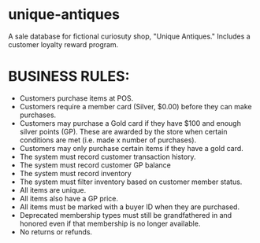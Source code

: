 # unique-antiques
A sale database for fictional curiosuty shop, "Unique Antiques." Includes a customer loyalty reward program. 

# BUSINESS RULES:
-	Customers purchase items at POS.
-	Customers require a member card (Silver, $0.00) before they can make purchases.
-	Customers may purchase a Gold card if they have $100 and enough silver points (GP). These are awarded by the store when certain conditions are met (i.e. made x number of purchases). 
-	Customers may only purchase certain items if they have a gold card. 
-	The system must record customer transaction history.
-	The system must record customer GP balance
-	The system must record inventory
-	The system must filter inventory based on customer member status. 
-	All items are unique. 
-	All items also have a GP price. 
-	All items must be marked with a buyer ID when they are purchased. 
-	Deprecated membership types must still be grandfathered in and honored even if that membership is no longer available. 
-	No returns or refunds. 
